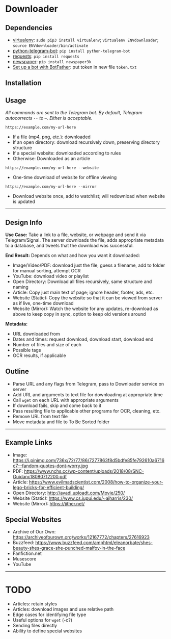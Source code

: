 # Downloader

## Dependencies
* [virtualenv](https://github.com/pypa/virtualenv): `sudo pip3 install virtualenv`; `virtualenv ENVdownloader`; `source ENVdownloader/bin/activate`
* [python-telegram-bot](https://github.com/python-telegram-bot/python-telegram-bot): `pip install python-telegram-bot`
* [requests](http://docs.python-requests.org/en/latest/): `pip install requests`
* [newspaper](https://github.com/codelucas/newspaper): `pip install newspaper3k`
* [Set up a bot with BotFather](https://core.telegram.org/bots#6-botfather): put token in new file `token.txt`


## Installation



## Usage
_All commands are sent to the Telegram bot. By default, Telegram autocorrects `--` to `—`. Either is acceptable._

`https://example.com/my-url-here`
* If a file (mp4, png, etc.): downloaded
* If an open directory: download recursively down, preserving directory structure
* If a special website: downloaded according to rules
* Otherwise: Downloaded as an article

`https://example.com/my-url-here --website`
* One-time download of website for offline viewing

`https://example.com/my-url-here --mirror`
* Download website once, add to watchlist; will redownload when website is updated

---

## Design Info
**Use Case:** Take a link to a file, website, or webpage and send it via Telegram/Signal. The server downloads the file, adds appropriate metadata to a database, and tweets that the download was successful.

**End Result:** Depends on what and how you want it downloaded:
* Image/Video/PDF: download just the file, guess a filename, add to folder for manual sorting, attempt OCR
* YouTube: download video or playlist
* Open Directory: Download all files recursively, same structure and naming
* Article: Copy just main text of page; ignore header, footer, ads, etc.
* Website (Static): Copy the website so that it can be viewed from server as if live, one-time download
* Website (Mirror): Watch the website for any updates, re-download as above to keep copy in sync, option to keep old versions around

**Metadata:**
* URL downloaded from
* Dates and times: request download, download start, download end
* Number of files and size of each
* Possible tags
* OCR results, if applicable


## Outline
* Parse URL and any flags from Telegram, pass to Downloader service on server
* Add URL and arguments to text file for downloading at appropriate time
* Call `wget` on each URL with appropriate arguments
* If download fails, skip and come back to it
* Pass resulting file to applicable other programs for OCR, cleaning, etc.
* Remove URL from text file
* Move metadata and file to To Be Sorted folder

---

## Example Links
* Image: https://i.pinimg.com/736x/72/77/86/7277863f8d5bdfe85fe792610a6716c7--fandom-quotes-dont-worry.jpg
* PDF: https://www.nchs.cc/wp-content/uploads/2018/08/SNC-Guidanc18080712200.pdf
* Article: https://www.evilmadscientist.com/2008/how-to-organize-your-lego-bricks-for-efficient-building/
* Open Directory: http://avadl.uploadt.com/Movie/250/
* Website (Static): https://www.cs.iupui.edu/~ajharris/230/
* Website (Mirror): https://jither.net/


## Special Websites
* Archive of Our Own: https://archiveofourown.org/works/12167772/chapters/27616923
* Buzzfeed: https://www.buzzfeed.com/amphtml/eleanorbate/shes-beauty-shes-grace-she-punched-malfoy-in-the-face
* Fanfiction.net
* Musescore
* YouTube

---

# TODO
* Articles: retain styles
* Articles: download images and use relative path
* Edge cases for identifying file type
* Useful options for `wget` (-c?)
* Sending files directly
* Ability to define special websites
